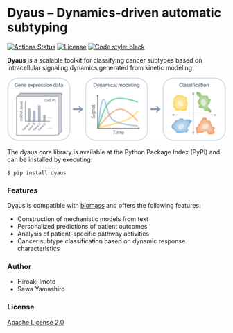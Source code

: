 # Dyaus – Dynamics-driven automatic subtyping

[![Actions Status](https://github.com/dyaus-dev/dyaus/workflows/Tests/badge.svg)](https://github.com/dyaus-dev/dyaus/actions)
[![License](https://img.shields.io/badge/License-Apache%202.0-green.svg)](https://github.com/dyaus-dev/dyaus/blob/master/LICENSE)
[![Code style: black](https://img.shields.io/badge/code%20style-black-000000.svg)](https://github.com/psf/black)

**Dyaus** is a scalable toolkit for classifying cancer subtypes based on intracellular signaling dynamics generated from kinetic modeling.

![overview](resources/images/overview.png)

<!--
![overview](https://raw.githubusercontent.com/dyaus-dev/dyaus/master/resources/images/overview.png)
-->

The dyaus core library is available at the Python Package Index (PyPI) and can be installed by executing:

```
$ pip install dyaus
```

### Features

Dyaus is compatible with [biomass](https://github.com/okadalabipr/biomass) and offers the following features:

- Construction of mechanistic models from text
- Personalized predictions of patient outcomes
- Analysis of patient-specific pathway activities
- Cancer subtype classification based on dynamic response characteristics

### Author

- Hiroaki Imoto
- Sawa Yamashiro

### License

[Apache License 2.0](https://github.com/dyaus-dev/dyaus/blob/master/LICENSE)
